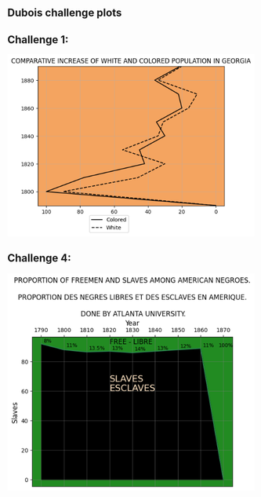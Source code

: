## Dubois challenge plots 

## Challenge 1: 

![](georgiapop_plotPy.png)


## Challenge 4: <br>
![](slaves_plotPy.png)
